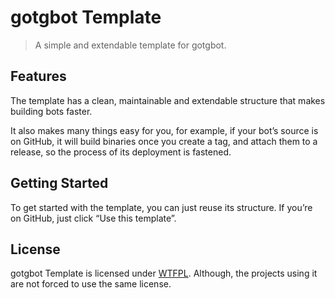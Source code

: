 # gotgbot Template

> A simple and extendable template for gotgbot.

## Features

The template has a clean, maintainable and extendable structure that makes building bots faster.

It also makes many things easy for you, for example, if your bot’s source is on GitHub, it will build binaries once you create a tag, and attach them to a release, so the process of its deployment is fastened.

## Getting Started

To get started with the template, you can just reuse its structure. If you’re on GitHub, just click “Use this template”.

## License

gotgbot Template is licensed under [WTFPL](./LICENSE). Although, the projects using it are not forced to use the same license.
